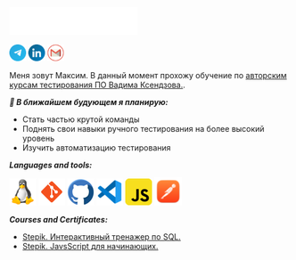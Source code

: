 <img src="https://github.com/MaximSinyavsky/MaximSinyavsky/blob/main/images/header.svg"></img>

<a href="https://t.me/MaximSinyavsky" title="Telegram"><img src="./icons/telegram.png" width="30"/></a>
<a href="https://www.linkedin.com/mwlite/in/maxim-sinyavsky-42b220234" title="LinkedIn"><img src="./icons/linkedin.png" width="30"/></a>
<a href="mailto:razarsinet1991@gmail.com" title="Mail"><img src="./icons/gmail.png" width="30"/></a>

Меня зовут Максим. В данный момент прохожу обучение по [авторским курсам тестирования ПО Вадима Ксендзова.](https://github.com/MaximSinyavsky/Vadim_Ksendzov_course). 

***🎯 В ближайшем будующем я планирую:***
<!--
<img src="https://new-retail.ru/upload/iblock/7e6/x7e65c97e2bf09a0845f40d0f0ee47a94.jpg.pagespeed.ic.TWa2nb_1TR.jpg" width="120" align="left" />
-->
* Cтать частью крутой команды
* Поднять свои навыки ручного тестирования на более высокий уровень
* Изучить автоматизацию тестирования

***Languages and tools:***

<p align="left">
	<code><a href="https://www.kernel.org/"><title="Linux"><img src="./icons/linux.png"/></a></code>
	<code><a href="https://git-scm.com/"><title="git"><img src="./icons/git.png"/></a></code>
	<code><a href="https://github.com/" title="GitHub"><img src="./icons/github.png"/></a></code>
	<code><a href="https://code.visualstudio.com/" title="vscode"><img src="./icons/vscode.png"/></a></code>
	<code><a href="https://www.javascript.com/" title="javascript"><img src="./icons/javascript.png"/></a></code>
	<code><a href="https://www.postman.com/" title="Postman"><img src="./icons/postman.png" width="50"/></a></code>
</p>


***Courses and Certificates:***

* [Stepik. Интерактивный тренажер по SQL.](https://stepik.org/cert/1441117)
* [Stepik. JavsScript для начинающих.](https://stepik.org/cert/1496411)

          
          
          
<!--
**MaximSinyavsky/MaximSinyavsky** is a ✨ _special_ ✨ repository because its `README.md` (this file) appears on your GitHub profile.

Here are some ideas to get you started:

- 🔭 I’m currently working on ...
- 🌱 I’m currently learning ...
- 👯 I’m looking to collaborate on ...
- 🤔 I’m looking for help with ...
- 💬 Ask me about ...
- 📫 How to reach me: ...
- 😄 Pronouns: ...
- ⚡ Fun fact: ...
-->
